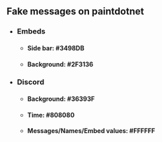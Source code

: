 ## Fake messages on paintdotnet
- ### Embeds
  - #### Side bar: #3498DB
  - #### Background: #2F3136
- ### Discord
  - #### Background: #36393F
  - #### Time: #808080
  - #### Messages/Names/Embed values: #FFFFFF
